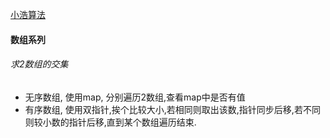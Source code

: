 [ 小浩算法](https://www.geekxh.com/)

#### 数组系列

###### 求2数组的交集

- 无序数组, 使用map, 分别遍历2数组,查看map中是否有值
- 有序数组, 使用双指针,挨个比较大小,若相同则取出该数,指针同步后移,若不同则较小数的指针后移,直到某个数组遍历结束.